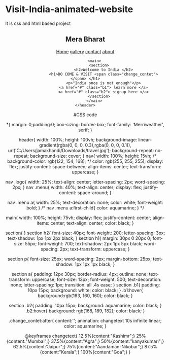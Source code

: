 # Visit-India-animated-website
It is css and html based project

<!DOCTYPE html>
<html lang="en">
<head>
    <meta charset="UTF-8">
    <meta http-equiv="X-UA-Compatible" content="IE=edge">
    <meta name="viewport" content="width=
    , initial-scale=1.0">
    <title></title>
    <link rel="stylesheet" href="https://cdnjs.cloudflare.com/ajax/libs/animate.css/3.7.2/animate.min.css">
    <link href="https://fonts.googleapis.com/css2?family=Gloria+Hallelujah&family=Josefin+Sans:wght@100;400&family=Lemonada&family=Merriweather&family=Reem+Kufi&display=swap" rel="stylesheet">
    <link rel="stylesheet" type="text/css" href="C:\Users\jamakhandi\design.css">
</head>
<body>
    <header>
        <nav>
            <div class="logo"> <h1 class="animated infinite pulse" > Mera Bharat</h1></div>
            <div class="menu">
                <a href="#">Home</a>
                <a href="https://www.google.com/search?q=images+of+india&oq=Images+of+In&aqs=chrome.1.69i57j0i512l9.7926j0j7&sourceid=chrome&ie=UTF-8">gallery</a>
                <a href="#">contact</a>
                <a href="https://www.google.com/search?q=about+india&oq=abouti&aqs=chrome.1.69i57j0i10i512j0i512j0i10i512j46i175i199i512j46i10i512j0i10i512l4.5211j0j7&sourceid=chrome&ie=UTF-8" target="_blank">about</a>
            </div>
        </nav>

            <main>
                <section>
                    <h2>Welcome to India </h2>
                    <h1>DO COME & VISIT <span class="change_contet">  </span> </h1>
                    <p>"India once is not enough"</p>
                    <a href="#" class="b1"> learn more </a>
                    <a href="#" class="b2"> signup here </a>
                </section>
            </main>
    </header>
</body>
</html>


#CSS code

*{
    margin: 0;padding:0; box-sizing: border-box;
    font-family: 'Merriweather', serif;
}

header{
    width: 100%; height: 100vh;
    background-image: linear-gradient(rgba(0, 0, 0, 0.3),rgba(0, 0, 0, 0.1)), url('C:/Users/jamakhandi/Downloads/travel.jpg');
    background-repeat: no-repeat;
    background-size: cover;
}
nav{
    width: 100%; height: 15vh;
   /* background-color: rgb(122, 154, 168); */
    color: rgb(255, 255, 255); display: flex; justify-content: space-between;
    align-items: center; text-transform: uppercase;
}

nav .logo{
    width: 25%; text-align: center;
    letter-spacing: 2px;
    word-spacing: 2px;
}
nav .menu{
    width: 40%; text-align: center;
    display: flex; justify-content: space-around;
}

nav .menu a{
    width: 25%;
    text-decoration: none; color: white;
    font-weight: bold;
}
/* nav .menu a:first-child{
    color: aquamarine;
} */

main{
    width: 100%; height: 75vh;
    display: flex;
    justify-content: center;
    align-items: center;
    text-align: center;
    color: black;
}

section{
}
section h2{
    font-size: 40px; font-weight: 200; letter-spacing: 3px;
    text-shadow: 1px 1px 2px black;
}
section h1{
    margin: 30px 0 20px 0;
    font-size: 55px;
    font-weight: 700;
    text-shadow: 2px 1px 5px black;
    word-spacing: 2px;
    text-transform: uppercase;
}

section p{
    font-size: 25px;  word-spacing: 2px;
    margin-bottom: 25px;
    text-shadow: 1px 1px 1px black;
}

section a{
    padding: 12px 30px;
    border-radius: 4px;
    outline: none;
    text-transform: uppercase;
    font-size: 13px;
    font-weight: 500;
    text-decoration: none;
    letter-spacing: 1px;
    transition: all .4s ease;
}
section .b1{
    padding: 10px 15px;
    background: white;
    color: black;
}
.b1:hover{
    background:rgb(163, 160, 160);
    color: black;
}

section .b2{
    padding: 10px 15px;
    background: aquamarine;
    color: black;
}
.b2:hover{
    background: rgb(168, 189, 182);
    color: black;
}

.change_contet:after{
    content:'';
    animation: changetext 10s infinite linear;
    color: aquamarine;
}

@keyframes changetext{
    12.5%{content:"Kashimr";}
    25%{content:"Mumbai";}
    37.5%{content:"Agra";}
    50%{content:"kanyakumari";}
    62.5%{content:"Jaipur";}
    75%{content:"Aandaman-Nikobar";}
    87.5%{content:"Kerala";}
    100%{content:"Goa";}
}



